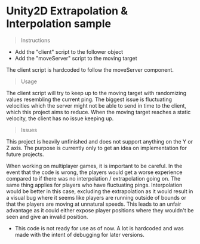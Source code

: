 # Unity2D Extrapolation & Interpolation sample
> Instructions

* Add the "client" script to the follower object
* Add the "moveServer" script to the moving target

The client script is hardcoded to follow the moveServer component.

> Usage

The client script will try to keep up to the moving target with randomizing values resembling the current ping. The biggest issue is fluctuating velocities which the server might not be able to send in time to the client, which this project aims to reduce. 
When the moving target reaches a static velocity, the client has no issue keeping up.

> Issues

This project is heavily unfinished and does not support anything on the Y or Z axis. The purpose is currently only to get an idea on implementation for future projects.

When working on multiplayer games, it is important to be careful. In the event that the code is wrong, the players would get a worse experience compared to if there was no interpolation / extrapolation going on. The same thing applies for players who have fluctuating pings. Interpolation would be better in this case, excluding the extrapolation as it would result in a visual bug where it seems like players are running outside of bounds or that the players are moving at unnatural speeds. This leads to an unfair advantage as it could either expose player positions where they wouldn't be seen and give an invalid position.

* This code is not ready for use as of now. A lot is hardcoded and was made with the intent of debugging for later versions.
